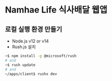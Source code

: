 # Namhae Life 식사배달 웹앱

## 로컬 실행 환경 만들기

- Node.js v12 or v14
- Rush.js 설치

```bash
~$ npm install -g @microsoft/rush
# and
~$ rush update
# and
~/apps/client$ rushx dev
```
